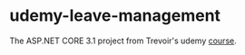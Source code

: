 # udemy-leave-management
The ASP.NET CORE 3.1 project from Trevoir's udemy [course](https://www.udemy.com/course/complete-aspnet-core-31-and-entity-framework-development/). 
